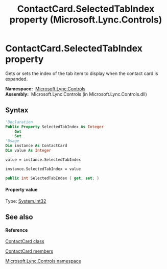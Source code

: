 ﻿---
title: ContactCard.SelectedTabIndex property  (Microsoft.Lync.Controls)
TOCTitle: 'SelectedTabIndex property '
ms:assetid: P:Microsoft.Lync.Controls.ContactCard.SelectedTabIndex_DI_3_UC_OCS14MrefLyncWPF
ms:mtpsurl: https://msdn.microsoft.com/en-us/library/microsoft.lync.controls.contactcard.selectedtabindex_di_3_uc_ocs14mreflyncwpf(v=office.15)
ms:contentKeyID: 48594492
ms.date: 07/28/2014
mtps_version: v=office.15
f1_keywords:
- Microsoft.Lync.Controls.ContactCard.SelectedTabIndex
dev_langs:
- CSharp
- JScript
- VB
- other
---

# ContactCard.SelectedTabIndex property

Gets or sets the index of the tab item to display when the contact card is expanded.

**Namespace:**  [Microsoft.Lync.Controls](microsoft-lync-controls-namespace_1.md)  
**Assembly:**  Microsoft.Lync.Controls (in Microsoft.Lync.Controls.dll)

## Syntax

``` vb
'Declaration
Public Property SelectedTabIndex As Integer
    Get
    Set
'Usage
Dim instance As ContactCard
Dim value As Integer

value = instance.SelectedTabIndex

instance.SelectedTabIndex = value
```

``` csharp
public int SelectedTabIndex { get; set; }
```

#### Property value

Type: [System.Int32](http://msdn2.microsoft.com/en-us/library/td2s409d)  

## See also

#### Reference

[ContactCard class](contactcard-class-microsoft-lync-controls_1.md)

[ContactCard members](contactcard-members-microsoft-lync-controls_1.md)

[Microsoft.Lync.Controls namespace](microsoft-lync-controls-namespace_1.md)

